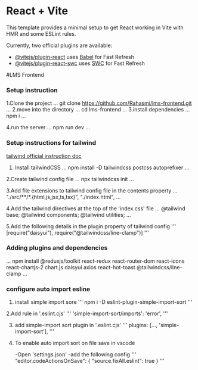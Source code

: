 # React + Vite

This template provides a minimal setup to get React working in Vite with HMR and some ESLint rules.

Currently, two official plugins are available:

- [@vitejs/plugin-react](https://github.com/vitejs/vite-plugin-react/blob/main/packages/plugin-react/README.md) uses [Babel](https://babeljs.io/) for Fast Refresh
- [@vitejs/plugin-react-swc](https://github.com/vitejs/vite-plugin-react-swc) uses [SWC](https://swc.rs/) for Fast Refresh

#LMS Frontend

### Setup instruction
1.Clone the project
...
    git clone https://github.com/Rahasmi/lms-frontend.git
...
2.move into the directory
...
    cd lms-frontend
...
3.install dependencies
...
    npm i
...

4.run the server
...
    npm run dev
...

### Setup instructions for tailwind
[tailwind official instruction doc](https://tailwindcss.com/docs/installation)

1. Install tailwindCSS
...
    npm install -D tailwindcss postcss autoprefixer
...

2.Create tailwind config file
...
    npx tailwindcss init
...

3.Add file extensions to tailwind config file in the contents property
...
    "./src/**/*.{html,js,jsx,ts,tsx}", "./index.html",
...

4.Add the tailwind directives at the top of the 'index.css' file
...
    @tailwind base;
    @tailwind components;
    @tailwind utilities;
...

5.Add the following details in the plugin property of tailwind config
'''
 [require("daisyui"), require("@tailwindcss/line-clamp")]
'''

### Adding plugins and dependencies
...
    npm install @reduxjs/toolkit react-redux react-router-dom react-icons react-chartjs-2 chart.js daisyui axios react-hot-toast @tailwindcss/line-clamp
...

### configure auto import esline

1. install simple import sore
'''
npm i -D eslint-plugin-simple-import-sort
'''

2.Add rule in '.eslint.cjs'
'''
    'simple-import-sort/imports': 'error',
'''

3. add simple-import sort plugin in '.eslint.cjs'
'''
    plugins: [..., 'simple-import-sort'],
'''

4. To enable auto import sort on file save in vscode

    -Open 'settings.json'
    -add the following config
'''
    "editor.codeActionsOnSave": {
        "source.fixAll.eslint": true
    }
'''
